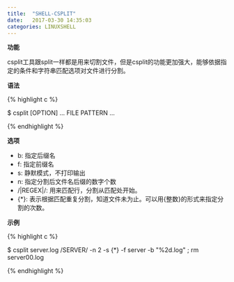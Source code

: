```yaml
---
title:  "SHELL-CSPLIT"
date:   2017-03-30 14:35:03
categories: LINUXSHELL
---
```



**功能**

csplit工具跟split一样都是用来切割文件，但是csplit的功能更加强大，能够依据指定的条件和字符串匹配选项对文件进行分割。

**语法**

{% highlight c %}

$ csplit [OPTION] ... FILE PATTERN ...

{% endhighlight %}


**选项**

- b: 指定后缀名
- f: 指定前缀名
- s: 静默模式，不打印输出
- n: 指定分割后文件名后缀的数字个数
- /|REGEX|/: 用来匹配行，分割从匹配处开始。
- {*}: 表示根据匹配重复分割，知道文件未为止。可以用{整数}的形式来指定分割的次数。

**示例**

{% highlight c %}

$ csplit server.log /SERVER/ -n 2 -s {*} -f server -b "%2d.log" ; rm server00.log

{% endhighlight %}


